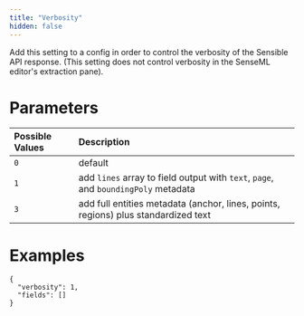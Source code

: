 ```yaml
---
title: "Verbosity"
hidden: false
---
```

Add this setting to a config in order to control the verbosity of the Sensible API response. (This setting does not control verbosity in the SenseML editor's extraction pane).

Parameters
====

| Possible Values | Description                                                  |
| :-------------- | :----------------------------------------------------------- |
| `0`             | default                                                      |
| `1`             | add `lines` array to field output with `text`, `page`, and `boundingPoly` metadata |
| `3`             | add full entities metadata (anchor, lines, points, regions) plus standardized text |

Examples
====

```
{
  "verbosity": 1,
  "fields": []
}  
```

